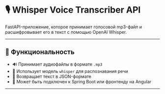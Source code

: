 # 🎙 Whisper Voice Transcriber API

FastAPI-приложение, которое принимает голосовой mp3-файл и расшифровывает его в текст с помощью OpenAI Whisper.

---

## 🚀 Функциональность

- 🔊 Принимает аудиофайлы в формате `.mp3`
- 🧠 Использует модель `whisper` для распознавания речи
- 📄 Возвращает текст в JSON-формате
- 🧩 Может быть подключен к Spring Boot или фронтенду на Angular

---
